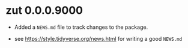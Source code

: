 # zut 0.0.0.9000

* Added a `NEWS.md` file to track changes to the package.

* see https://style.tidyverse.org/news.html for writing a good `NEWS.md`


